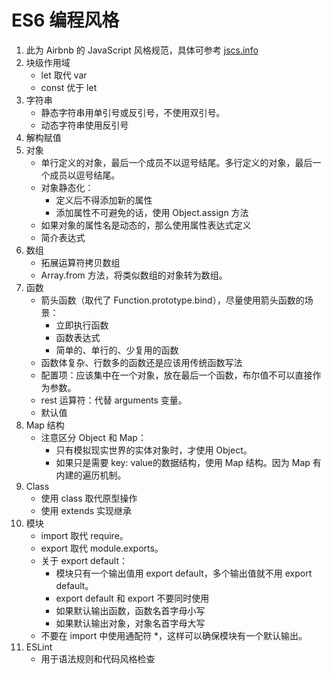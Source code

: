 # ES6 编程风格
1. 此为 Airbnb 的 JavaScript 风格规范，具体可参考 <a href="jscs.info">jscs.info</a>
2. 块级作用域
	- let 取代 var
	- const 优于 let
3. 字符串
	- 静态字符串用单引号或反引号，不使用双引号。
	- 动态字符串使用反引号
4. 解构赋值
5. 对象
	- 单行定义的对象，最后一个成员不以逗号结尾。多行定义的对象，最后一个成员以逗号结尾。
	- 对象静态化：
		- 定义后不得添加新的属性
		- 添加属性不可避免的话，使用 Object.assign 方法
	- 如果对象的属性名是动态的，那么使用属性表达式定义
	- 简介表达式
5. 数组
	- 拓展运算符拷贝数组
	- Array.from 方法，将类似数组的对象转为数组。
6. 函数
	- 箭头函数（取代了 Function.prototype.bind），尽量使用箭头函数的场景：
		- 立即执行函数
		- 函数表达式
		- 简单的、单行的、少复用的函数
	- 函数体复杂、行数多的函数还是应该用传统函数写法
	- 配置项：应该集中在一个对象，放在最后一个函数，布尔值不可以直接作为参数。
	- rest 运算符：代替 arguments 变量。
	- 默认值
7. Map 结构
	- 注意区分 Object 和 Map：
		- 只有模拟现实世界的实体对象时，才使用 Object。
		- 如果只是需要 key: value的数据结构，使用 Map 结构。因为 Map 有内建的遍历机制。
8. Class
	- 使用 class 取代原型操作
	- 使用 extends 实现继承
9. 模块
	- import 取代 require。
	- export 取代 module.exports。
	- 关于 export default：
		- 模块只有一个输出值用 export default，多个输出值就不用 export default。
		- export default 和 export 不要同时使用
		- 如果默认输出函数，函数名首字母小写
		- 如果默认输出对象，对象名首字母大写
	- 不要在 import 中使用通配符 *，这样可以确保模块有一个默认输出。
10. ESLint
	- 用于语法规则和代码风格检查
